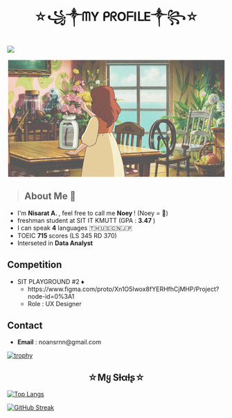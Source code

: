 <h1 align ="center">☆꧁༒ᗰY ᑭᖇOᖴIᒪE༒꧂☆</h1>

![](https://komarev.com/ghpvc/?username=Nisarat-A&style=flat-squareplastic&color=bd7274&label=PROFILE+VIEWS)


<p align="center" weight ="200%"> <img src="d2c0a74ad6a2530de22751bf414b3939.gif" ></p>

> ## About Me 🐨
<ul>
<li>I'm <b> Nisarat A. </b>  , feel free to call me  <b> Noey </b> ! (Noey = 🧈)</li>

<li>freshman student at SIT IT KMUTT (GPA : <b> 3.47 </b> )</li>
<li>I can speak <b>4</b> languages 🇹🇭🇺🇸🇨🇳🇯🇵 </li>
<li>TOEIC <b>715 </b> scores (LS 345 RD 370)</li>
  <li>Interseted in <b>Data Analyst</b> </li>
</ul>

## Competition

<ul>
  <li> SIT PLAYGROUND #2 ♦️
    <ul><li> https://www.figma.com/proto/Xn1O5Iwox8fYERHfhCjMHP/Project?node-id=0%3A1 </li></ul>
     <ul><li> Role : UX Designer </li></ul> 
  </li>
</ul>

## Contact

<ul>
  <li> <b>Email</b> : noansrnn@gmail.com
  </li>
  
</ul>

[![trophy](https://github-profile-trophy.vercel.app/?username=Nisarat-A&row=1&column=6&theme=gruvbox&no-bg=true&margin-w=75&margin-h=100
)](https://github.com/ryo-ma/github-profile-trophy) 



<h2 align ="center">☆Mყ Sƚαƚʂ☆</h2>


[![Top Langs](https://github-readme-stats.vercel.app/api/top-langs/?username=Nisarat-A&layout=compact)](https://github.com/anuraghazra/github-readme-stats)

[![GitHub Streak](http://github-readme-streak-stats.herokuapp.com?user=Nisarat-A&theme=elegant&hide_border=true&border_radius=50&date_format=M%20j%5B%2C%20Y%5D&background=E5D5BD&stroke=916960&ring=9F8157&fire=8F5753&currStreakNum=3E6A3EC1&sideNums=AD7D80&currStreakLabel=709D59&sideLabels=86514CA8&dates=ECEFF2)](https://git.io/streak-stats)







